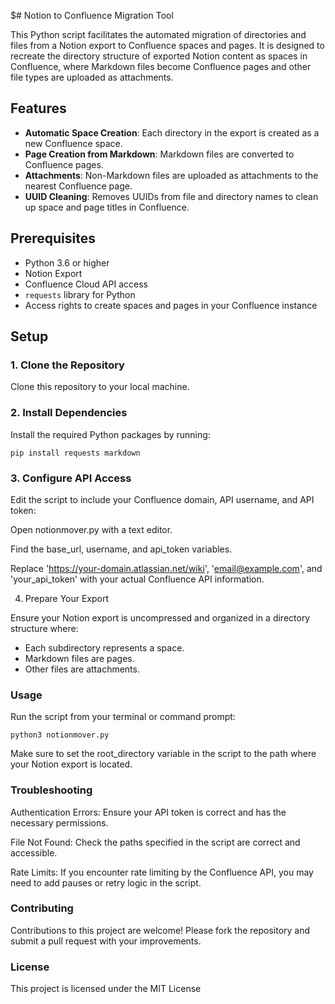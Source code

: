 $# Notion to Confluence Migration Tool

This Python script facilitates the automated migration of directories and files from a Notion export to Confluence spaces and pages. It is designed to recreate the directory structure of exported Notion content as spaces in Confluence, where Markdown files become Confluence pages and other file types are uploaded as attachments.

## Features

- **Automatic Space Creation**: Each directory in the export is created as a new Confluence space.
- **Page Creation from Markdown**: Markdown files are converted to Confluence pages.
- **Attachments**: Non-Markdown files are uploaded as attachments to the nearest Confluence page.
- **UUID Cleaning**: Removes UUIDs from file and directory names to clean up space and page titles in Confluence.

## Prerequisites

- Python 3.6 or higher
- Notion Export
- Confluence Cloud API access
- `requests` library for Python
- Access rights to create spaces and pages in your Confluence instance

## Setup

### 1. Clone the Repository

Clone this repository to your local machine.

### 2. Install Dependencies

Install the required Python packages by running:

    pip install requests markdown

### 3. Configure API Access

Edit the script to include your Confluence domain, API username, and API token:

Open notionmover.py with a text editor.

Find the base_url, username, and api_token variables.

Replace 'https://your-domain.atlassian.net/wiki', 'email@example.com', and 'your_api_token' with your actual Confluence API information.

4. Prepare Your Export

Ensure your Notion export is uncompressed and organized in a directory structure where:

- Each subdirectory represents a space.
- Markdown files are pages.
- Other files are attachments.

### Usage

Run the script from your terminal or command prompt:

    python3 notionmover.py

Make sure to set the root_directory variable in the script to the path where your Notion export is located.

### Troubleshooting

Authentication Errors: Ensure your API token is correct and has the necessary permissions.

File Not Found: Check the paths specified in the script are correct and accessible.

Rate Limits: If you encounter rate limiting by the Confluence API, you may need to add pauses or retry logic in the script.

### Contributing

Contributions to this project are welcome! Please fork the repository and submit a pull request with your improvements.

### License

This project is licensed under the MIT License
